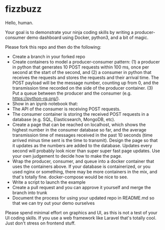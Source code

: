 # fizzbuzz

Hello, human.

Your goal is to demonstrate your ninja coding skills by writing a producer-consumer demo dashboard using Docker, python3, and a bit of magic.

Please fork this repo and then do the following:

- Create a branch in your forked repo
- Create containers to model a producer-consumer pattern: (1) a producer in python that generates 10 POST requests within 100 ms, once per second at the start of the second, and (2) a consumer in python that receives the requests and stores the requests and their arrival time. The POST payload will be the message number, counting up from 0, and the transmission time recorded on the side of the producer container. (3) Put a queue between the producer and the consumer (e.g. https://python-rq.org/).
- Show in an ipynb notebook that:
 - The API of the consumer is receiving POST requests.
 - The consumer container is storing the received POST requests in a database (e.g. SQL, Elasticsearch, MongoDB, etc).
- Create a page that can be reached on localhost, which shows the highest number in the consumer database so far, and the average transmission time of messages received in the past 10 seconds (time arrived minus time sent is the time to transmit). Design the page so that it updates as the numbers are added to the database. Updates every second will probably look nicer than super super fast page updates. Use your own judgement to decide how to make the page.
- Wrap the producer, consumer, and queue into a docker container that uses the containers above. If your database is containerized, or you used nginx or something, there may be more containers in the mix, and that's totally fine. docker-compose would be nice to see.
- Write a script to launch the example
- Create a pull request and you can approve it yourself and merge the branch into trunk
- Document the process for using your updated repo in README.md so that we can try out your demo ourselves

Please spend minimal effort on graphics and UI, as this is not a test of your UI coding skills. If you use a web framework like Laravel that's totally cool. Just don't stress on frontend stuff.
